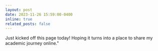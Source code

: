 ```yaml
---
layout: post
date: 2023-11-26 15:59:00-0400
inline: true
related_posts: false
---
```

Just kicked off this page today! Hoping it turns into a place to share my academic journey online."